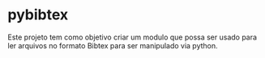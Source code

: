 # pybibtex
Este projeto tem como objetivo criar um modulo que possa ser usado para ler arquivos no formato Bibtex para ser manipulado via python.
